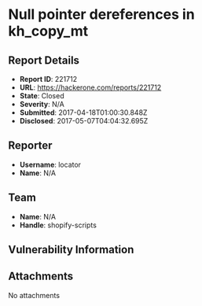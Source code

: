 # Null pointer dereferences in kh_copy_mt

## Report Details
- **Report ID**: 221712
- **URL**: https://hackerone.com/reports/221712
- **State**: Closed
- **Severity**: N/A
- **Submitted**: 2017-04-18T01:00:30.848Z
- **Disclosed**: 2017-05-07T04:04:32.695Z

## Reporter
- **Username**: locator
- **Name**: N/A

## Team
- **Name**: N/A
- **Handle**: shopify-scripts

## Vulnerability Information


## Attachments
No attachments

